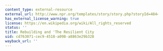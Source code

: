 ```yaml
---
content_type: external-resource
external_url: http://www.npr.org/templates/story/story.php?storyId=4844247
has_external_license_warning: true
license: https://en.wikipedia.org/wiki/All_rights_reserved
status: ''
title: Rebuilding and 'The Resilient City
uid: cd763071-cec9-4518-a098-a8863e29b328
wayback_url: ''
---
```

